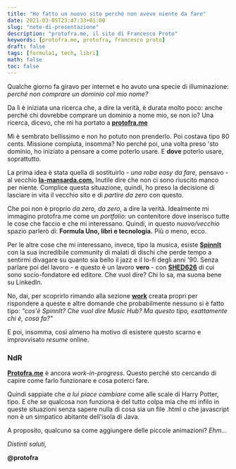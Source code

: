 ```yaml
---
title: "Ho fatto un nuovo sito perché non avevo niente da fare"
date: 2021-03-05T23:47:33+01:00
slug: "note-di-presentazione"
description: "protofra.me, il sito di Francesco Proto"
keywords: [protofra.me, protofra, francesco proto]
draft: false
tags: [formula1, tech, libri]
math: false
toc: false
---
```


Qualche giorno fa giravo per internet e ho avuto una specie di illuminazione: _perché non comprare un dominio col mio nome?_

Da lì è iniziata una ricerca che, a dire la verità, è durata molto poco: anche perché chi dovrebbe comprare un dominio a nome mio, se non io? Una ricerca, dicevo, che mi ha portato a **[protofra.me](https://protofra.me)**

Mi è sembrato bellissimo e non ho potuto non prenderlo. Poi costava tipo 80 cents. Missione compiuta, insomma? No perché poi, una volta preso 'sto dominio, ho iniziato a pensare a come poterlo usare. E **dove** poterlo usare, soprattutto. 

La prima idea è stata quella di sostituirlo - _una roba easy da fare,_ pensavo - al vecchio **[la-mansarda.com.](http://la-mansarda.com)** Inutile dire che non ci sono riuscito manco per niente. Complice questa situazione, quindi, ho preso la decisione di lasciare in vita il vecchio sito e di _partire da zero_ con questo. 

Che poi non è proprio _da zero, da zero_, a dire la verità. Idealmente mi immagino protofra.me come un _portfolio:_ un contenitore dove inserisco tutte le cose che faccio e che mi interessano. Quindi, in questo _nuovo/vecchio_ spazio parlerò di: **Formula Uno, libri e tecnologia.** Più o meno, ecco.   

Per le altre cose che mi interessano, invece, tipo la musica, esiste **[SpinnIt](https://spinnit.it)** con la sua incredibile community di malati di dischi che perde tempo a sentirmi divagare su quanto sia bello il jazz e il lo-fi degli anni '90. Senza parlare poi del lavoro - e questo è un lavoro **vero** - con **[SHED626](https://shed626.com)** di cui sono socio-fondatore ed editore. Che vuol dire? Chi lo sa, ma suona bene su LinkedIn.  

No, dai, per scoprirlo rimando alla sezione **[work](https://protofra.me/work/)** creata propri per rispondere a queste e altre domande che probabilmente nessuno si è fatto tipo: _"cos'è SpinnIt? Che vuol dire Music Hub? Ma questo tipo, esattamente chi è, cosa fa?"_

E poi, insomma, così almeno ha motivo di esistere questo scarno e improvvisato _resume_ online. 

### NdR

**[Protofra.me](https://protofra.me)** è ancora _work-in-progress_. Questo perché sto cercando di capire come farlo funzionare e cosa poterci fare. 

Quindi sappiate che _a lui piace cambiare_ come alle scale di Harry Potter, tipo. E che se qualcosa non funziona è del tutto colpa mia che mi infilo in queste situazioni senza sapere nulla di cosa sia un file .html o che javascript non è un simpatico abitante dell'isola di Java.

A proposito, qualcuno sa come aggiungere delle piccole animazioni? _Ehm..._

_Distinti saluti,_

**@protofra**


